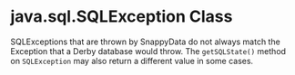 # java.sql.SQLException Class

<a id="java-sql-sqlexception__section_8DF3079FF6824831A6FE6D41C807D0AA"></a>
SQLExceptions that are thrown by SnappyData do not always match the Exception that a Derby database would throw. The `getSQLState()` method on `SQLException` may also return a different value in some cases.


